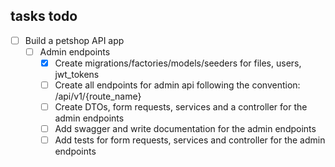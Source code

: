 ## tasks todo

- [ ] Build a petshop API app
	- [ ] Admin endpoints
		- [x] Create migrations/factories/models/seeders for files, users, jwt_tokens
		- [ ] Create all endpoints for admin api following the convention: /api/v1/{route_name}
		- [ ] Create DTOs, form requests, services and a controller for the admin endpoints
		- [ ] Add swagger and write documentation for the admin endpoints
		- [ ] Add tests for form requests, services and controller for the admin endpoints